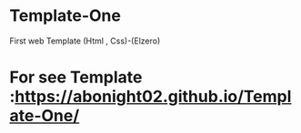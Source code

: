 # Template-One
 First web Template (Html , Css)-(Elzero) 
# For see Template :https://abonight02.github.io/Template-One/
